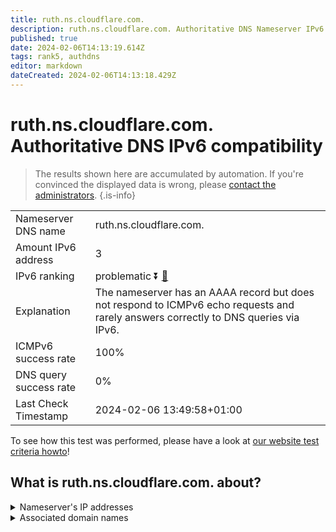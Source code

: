 ```yaml
---
title: ruth.ns.cloudflare.com.
description: ruth.ns.cloudflare.com. Authoritative DNS Nameserver IPv6 compatibility
published: true
date: 2024-02-06T14:13:19.614Z
tags: rank5, authdns
editor: markdown
dateCreated: 2024-02-06T14:13:18.429Z
---
```


# ruth.ns.cloudflare.com. Authoritative DNS IPv6 compatibility

> The results shown here are accumulated by automation. If you're convinced the displayed data is wrong, please [contact the administrators](/howto/chat). 
{.is-info}




|   |   |
| - | - |
| Nameserver DNS name | ruth.ns.cloudflare.com.
| Amount IPv6 address | 3
| IPv6 ranking | problematic :arrow_double_down: [🔗](/howto/ranking) |
| Explanation | The nameserver has an AAAA record but does not respond to ICMPv6 echo requests and rarely answers correctly to DNS queries via IPv6. |
| ICMPv6 success rate | 100%|
| DNS query success rate | 0% |
| Last Check Timestamp | 2024-02-06 13:49:58+01:00 |

To see how this test was performed, please have a look at [our website test criteria howto](/howto/testcriteria/authdns)!


## What is ruth.ns.cloudflare.com. about?




<details>
<summary>Nameserver's IP addresses</summary>

2a06:98c1:50::ac40:208f

2606:4700:50::adf5:3a8f

2803:f800:50::6ca2:c08f

</details>



<details>
<summary>Associated domain names</summary>

www.ansible.com

</details>

